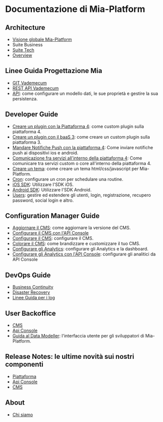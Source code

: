 # Documentazione di Mia-Platform #

## Architecture
- [Visione globale Mia-Platform](architecture/arc_overview.md)
- Suite Business
- [Suite Tech](architecture/arc_components.md)
- [Overview](architecture/old_overview.md)

## Linee Guida Progettazione Mia
- [GIT Vademecum](guidelines/git_vademecum.md)
- [REST API Vademecum](guidelines/rest_api.md)
- [API](guidelines/api.md): come configurare un modello dati, le sue proprietà e gestire la sua persistenza.

## Developer Guide

- [Creare un plugin con la Piattaforma 4](developer_guide_mp4/plugin_baas_4.md): come custom plugin sulla piattaforma 4.
- [Creare un plugin con il baaS 3](developer_guide/plugin.md): come creare un custom plugin sulla piattaforma 3.
- [Mandare Notifiche Push con la piattaforma 4](developer_guide_mp4/push_notifications_platform_4.md): Come inviare notifiche push ai dispositivi ios e android.
- [Comunicazione fra servizi all'interno della piattaforma 4](developer_guide_mp4/communication_between_services_mp4.md): Come comunicare tra servizi custom o core all'interno della piattaforma 4.
- [Creare un tema](developer_guide/theme.md): come creare un tema html/css/javascript per Mia-Platform.
- [Cron](developer_guide/cron.md): configurare un cron per schedulare una routine.
- [iOS SDK](developer_guide/sdk_ios.md): Utilizzare l'SDK iOS.
- [Android SDK](developer_guide/sdk_android.md): Utilizzare l'SDK Android.
- [Users](developer_guide/users.md): gestire ed estendere gli utenti, login, registrazione, recupero password, social login e altro.

## Configuration Manager Guide
- [Aggiornare il CMS](configurator/update_cms.md): come aggiornare la versione del CMS.
- [Configurare il CMS con l'API Console](configurator/api_console_configcms.md)
- [Configurare il CMS](configurator/conf_cms.md): configurare il CMS.
- [Colorare il CMS](configurator/colorare_il_cms.md): come brandizzare e customizzare il tuo CMS.
- [Configurare gli Analytics](configurator/conf_analytics.md): configurare gli Analytics e la dashboard.
- [Configurare gli Analytics con l'API Console](configurator/api_console_configanalytics.md): configurare gli analitici da API Console

## DevOps Guide
 - [Business Continuity](dev_ops_guide/business_continuity.md)
 - [Disaster Recovery](dev_ops_guide/disaster_recovery.md)
 - [Linee Guida per i log](dev_ops_guide/log.md)

## User Backoffice
- [CMS](user_guide_and_tools/guide_cms.md)
- [Api Console](user_guide_and_tools/guida_api_console.md)
- [Guida al Data Modeller](developer_guide/data_modeller.md): l'interfaccia utente per gli sviluppatori di Mia-Platform.

## Release Notes: le ultime novità sui nostri componenti
- [Piattaforma](release_notes/platform_releasenotes.md)
- [Api Console](release_notes/apiconsole_releasenotes.md)
- [CMS](release_notes/cms_releasenotes.md)

## About
- [Chi siamo](about/chisiamo.md)
